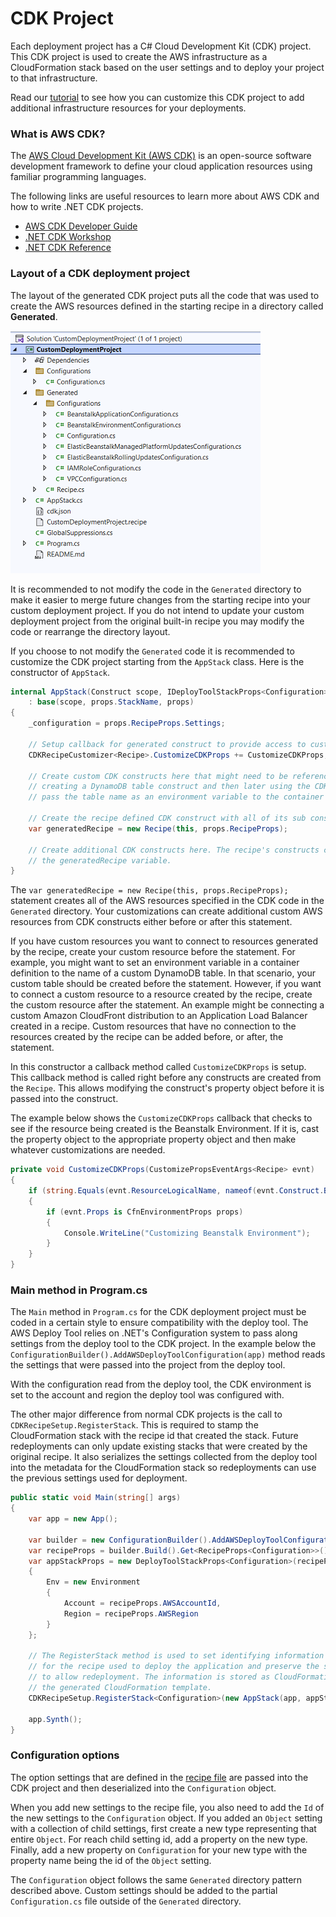 # CDK Project

Each deployment project has a C# Cloud Development Kit (CDK) project. This CDK project is used to create the AWS infrastructure as a CloudFormation stack based on the user settings and to deploy your project to that infrastructure.

Read our [tutorial](../../tutorials/custom-project.md) to see how you can customize this CDK project to add additional infrastructure resources for your deployments.

### What is AWS CDK?

The [AWS Cloud Development Kit (AWS CDK)](https://aws.amazon.com/cdk/) is an open-source software development framework to define your cloud application resources using familiar programming languages.

The following links are useful resources to learn more about AWS CDK and how to write .NET CDK projects.

* [AWS CDK Developer Guide](https://docs.aws.amazon.com/cdk/v2/guide/home.html)
* [.NET CDK Workshop](https://cdkworkshop.com/40-dotnet.html)
* [.NET CDK Reference](https://docs.aws.amazon.com/cdk/api/v2/dotnet/api/index.html)

### Layout of a CDK deployment project

The layout of the generated CDK project puts all the code that was used to create the AWS resources defined in the starting recipe in a directory called **Generated**.

![Categories in AWS Toolkit for Visual Studio](../../assets/images/deployment-project-file-layout.png)

It is recommended to not modify the code in the `Generated` directory to make it easier to merge future changes from the starting recipe into your custom deployment project. If you do not intend to update your custom deployment project from the original built-in recipe you may modify the code or rearrange the directory layout.

If you choose to not modify the `Generated` code it is recommended to customize the CDK project starting from the `AppStack` class. Here is the constructor of `AppStack`.

```csharp
internal AppStack(Construct scope, IDeployToolStackProps<Configuration> props)
    : base(scope, props.StackName, props)
{
    _configuration = props.RecipeProps.Settings;

    // Setup callback for generated construct to provide access to customize CDK properties before creating constructs.
    CDKRecipeCustomizer<Recipe>.CustomizeCDKProps += CustomizeCDKProps;

    // Create custom CDK constructs here that might need to be referenced in the CustomizeCDKProps. For example if
    // creating a DynamoDB table construct and then later using the CDK construct reference in CustomizeCDKProps to
    // pass the table name as an environment variable to the container image.

    // Create the recipe defined CDK construct with all of its sub constructs.
    var generatedRecipe = new Recipe(this, props.RecipeProps);

    // Create additional CDK constructs here. The recipe's constructs can be accessed as properties on
    // the generatedRecipe variable.
}
```

The `var generatedRecipe = new Recipe(this, props.RecipeProps);` statement creates all of the AWS resources specified in the CDK code in the `Generated` directory. Your customizations can create additional custom AWS resources from CDK constructs either before or after this statement.

If you have custom resources you want to connect to resources generated by the recipe, create your custom resource before the statement. For example, you might want to set an environment variable in a container definition to the name of a custom DynamoDB table. In that scenario, your custom table should be created before the statement. However, if you want to connect a custom resource to a resource created by the recipe, create the custom resource after the statement. An example might be connecting a custom Amazon CloudFront distribution to an Application Load Balancer created in a recipe. Custom resources that have no connection to the resources created by the recipe can be added before, or after, the statement.

In this constructor a callback method called `CustomizeCDKProps` is setup. This callback method is called right before any constructs are created from the `Recipe`. This allows modifying the construct's property object before it is passed into the construct.

The example below shows the `CustomizeCDKProps` callback that checks to see if the resource being created is the Beanstalk Environment. If it is, cast the property object to the appropriate property object and then make whatever customizations are needed.

```csharp
private void CustomizeCDKProps(CustomizePropsEventArgs<Recipe> evnt)
{
    if (string.Equals(evnt.ResourceLogicalName, nameof(evnt.Construct.BeanstalkEnvironment)))
    {
        if (evnt.Props is CfnEnvironmentProps props)
        {
            Console.WriteLine("Customizing Beanstalk Environment");
        }
    }
}
```

### Main method in Program.cs

The `Main` method in `Program.cs` for the CDK deployment project must be coded in a certain style to ensure compatibility with the deploy tool. The AWS Deploy Tool relies on .NET's Configuration system to pass along settings from the deploy tool to the CDK project. In the example below the `ConfigurationBuilder().AddAWSDeployToolConfiguration(app)` method reads the settings that were passed into the project from the deploy tool.

With the configuration read from the deploy tool, the CDK environment is set to the account and region the deploy tool was configured with.

The other major difference from normal CDK projects is the call to `CDKRecipeSetup.RegisterStack`. This is required to stamp the CloudFormation stack with the recipe id that created the stack. Future redeployments can only update existing stacks that were created by the original recipe. It also serializes the settings collected from the deploy tool into the metadata for the CloudFormation stack so redeployments can use the previous settings used for deployment.

```csharp
public static void Main(string[] args)
{
    var app = new App();

    var builder = new ConfigurationBuilder().AddAWSDeployToolConfiguration(app);
    var recipeProps = builder.Build().Get<RecipeProps<Configuration>>();
    var appStackProps = new DeployToolStackProps<Configuration>(recipeProps)
    {
        Env = new Environment
        {
            Account = recipeProps.AWSAccountId,
            Region = recipeProps.AWSRegion
        }
    };

    // The RegisterStack method is used to set identifying information on the stack
    // for the recipe used to deploy the application and preserve the settings used in the recipe
    // to allow redeployment. The information is stored as CloudFormation tags and metadata inside
    // the generated CloudFormation template.
    CDKRecipeSetup.RegisterStack<Configuration>(new AppStack(app, appStackProps), appStackProps.RecipeProps);

    app.Synth();
}
```

### Configuration options

The option settings that are defined in the [recipe file](recipe-file.md) are passed into the CDK project and then deserialized into the `Configuration` object.

When you add new settings to the recipe file, you also need to add the `Id` of the new settings to the `Configuration` object. If you added an `Object` setting with a collection of child settings, first create a new type representing that entire `Object`. For reach child setting id, add a property on the new type. Finally, add a new property on `Configuration` for your new type with the property name being the id of the `Object` setting.

The `Configuration` object follows the same `Generated` directory pattern described above. Custom settings should be added to the partial `Configuration.cs` file outside of the `Generated` directory.

